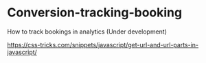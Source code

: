 # Conversion-tracking-booking
How to track bookings in analytics (Under development)

https://css-tricks.com/snippets/javascript/get-url-and-url-parts-in-javascript/
